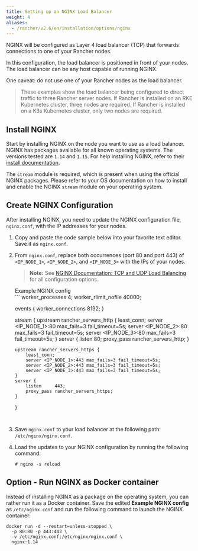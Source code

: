 ```yaml
---
title: Setting up an NGINX Load Balancer
weight: 4
aliases:
  - /rancher/v2.6/en/installation/options/nginx
---
```


NGINX will be configured as Layer 4 load balancer (TCP) that forwards connections to one of your Rancher nodes.

In this configuration, the load balancer is positioned in front of your nodes. The load balancer can be any host capable of running NGINX.

One caveat: do not use one of your Rancher nodes as the load balancer.

> These examples show the load balancer being configured to direct traffic to three Rancher server nodes. If Rancher is installed on an RKE Kubernetes cluster, three nodes are required. If Rancher is installed on a K3s Kubernetes cluster, only two nodes are required.

## Install NGINX

Start by installing NGINX on the node you want to use as a load balancer. NGINX has packages available for all known operating systems. The versions tested are `1.14` and `1.15`. For help installing NGINX, refer to their [install documentation](https://www.nginx.com/resources/wiki/start/topics/tutorials/install/).

The `stream` module is required, which is present when using the official NGINX packages. Please refer to your OS documentation on how to install and enable the NGINX `stream` module on your operating system.

## Create NGINX Configuration

After installing NGINX, you need to update the NGINX configuration file, `nginx.conf`, with the IP addresses for your nodes.

1.  Copy and paste the code sample below into your favorite text editor. Save it as `nginx.conf`.

2.  From `nginx.conf`, replace both occurrences (port 80 and port 443) of `<IP_NODE_1>`, `<IP_NODE_2>`, and `<IP_NODE_3>` with the IPs of your nodes.

    > **Note:** See [NGINX Documentation: TCP and UDP Load Balancing](https://docs.nginx.com/nginx/admin-guide/load-balancer/tcp-udp-load-balancer/) for all configuration options.

    <figcaption>Example NGINX config</figcaption>
    ```
    worker_processes 4;
    worker_rlimit_nofile 40000;

    events {
        worker_connections 8192;
    }

    stream {
        upstream rancher_servers_http {
            least_conn;
            server <IP_NODE_1>:80 max_fails=3 fail_timeout=5s;
            server <IP_NODE_2>:80 max_fails=3 fail_timeout=5s;
            server <IP_NODE_3>:80 max_fails=3 fail_timeout=5s;
        }
        server {
            listen 80;
            proxy_pass rancher_servers_http;
        }

        upstream rancher_servers_https {
            least_conn;
            server <IP_NODE_1>:443 max_fails=3 fail_timeout=5s;
            server <IP_NODE_2>:443 max_fails=3 fail_timeout=5s;
            server <IP_NODE_3>:443 max_fails=3 fail_timeout=5s;
        }
        server {
            listen     443;
            proxy_pass rancher_servers_https;
        }

    }
    ```


3.  Save `nginx.conf` to your load balancer at the following path: `/etc/nginx/nginx.conf`.

4.  Load the updates to your NGINX configuration by running the following command:

    ```
    # nginx -s reload
    ```

## Option - Run NGINX as Docker container

Instead of installing NGINX as a package on the operating system, you can rather run it as a Docker container. Save the edited **Example NGINX config** as `/etc/nginx.conf` and run the following command to launch the NGINX container:

```
docker run -d --restart=unless-stopped \
  -p 80:80 -p 443:443 \
  -v /etc/nginx.conf:/etc/nginx/nginx.conf \
  nginx:1.14
```
